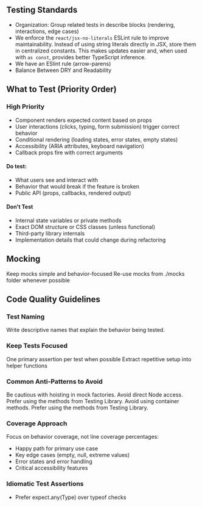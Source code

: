 ## Testing Standards

- Organization: Group related tests in describe blocks (rendering, interactions, edge cases)
- We enforce the `react/jsx-no-literals` ESLint rule to improve maintainability. Instead of using string literals directly in JSX, store them in centralized constants. This makes updates easier and, when used with `as const`, provides better TypeScript inference.
- We have an ESlint rule (arrow-parens)
- Balance Between DRY and Readability

## What to Test (Priority Order)

### High Priority

- Component renders expected content based on props
- User interactions (clicks, typing, form submission) trigger correct behavior
- Conditional rendering (loading states, error states, empty states)
- Accessibility (ARIA attributes, keyboard navigation)
- Callback props fire with correct arguments

#### Do test:

- What users see and interact with
- Behavior that would break if the feature is broken
- Public API (props, callbacks, rendered output)

#### Don't Test

- Internal state variables or private methods
- Exact DOM structure or CSS classes (unless functional)
- Third-party library internals
- Implementation details that could change during refactoring

## Mocking

Keep mocks simple and behavior-focused
Re-use mocks from ./mocks folder whenever possible

## Code Quality Guidelines

### Test Naming

Write descriptive names that explain the behavior being tested.

### Keep Tests Focused

One primary assertion per test when possible
Extract repetitive setup into helper functions

### Common Anti-Patterns to Avoid

Be cautious with hoisting in mock factories.
Avoid direct Node access. Prefer using the methods from Testing Library.
Avoid using container methods. Prefer using the methods from Testing Library.

### Coverage Approach

Focus on behavior coverage, not line coverage percentages:

- Happy path for primary use case
- Key edge cases (empty, null, extreme values)
- Error states and error handling
- Critical accessibility features

### Idiomatic Test Assertions

- Prefer expect.any(Type) over typeof checks
